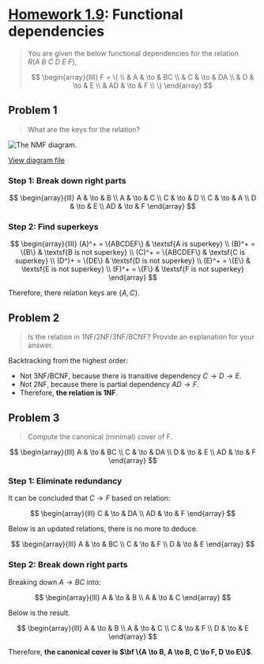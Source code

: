<!-- hotfix: KaTeX -->
<!-- https://github.com/yzane/vscode-markdown-pdf/issues/21/ -->
<script type="text/javascript" src="http://cdn.mathjax.org/mathjax/latest/MathJax.js?config=TeX-AMS-MML_HTMLorMML"></script>
<script type="text/x-mathjax-config">MathJax.Hub.Config({ tex2jax: { inlineMath: [['$', '$']] }, messageStyle: 'none' });</script>

# [Homework 1.9](https://github.com/hendraanggrian/IIT-CS425/blob/assets/assignments/hw9.pdf): Functional dependencies

> You are given the below functional dependencies for the
  relation $R(A\ B\ C\ D\ E\ F)$,
>
> $$
> \begin{array}{llll}
>   F = \{ \\
>   & A & \to & BC \\
>   & C & \to & DA \\
>   & D & \to & E \\
>   & AD & \to & F \\
>   \}
> \end{array}
> $$

## Problem 1

> What are the keys for the relation?

![The NMF diagram.](https://github.com/hendraanggrian/IIT-CS425/raw/assets/nmf/hw9.png)

[View diagram file](https://github.com/hendraanggrian/IIT-CS425/blob/main/nmf/hw9.drawio)

### Step 1: Break down right parts

$$
\begin{array}{lll}
  A & \to & B \\
  A & \to & C \\
  C & \to & D \\
  C & \to & A \\
  D & \to & E \\
  AD & \to & F
\end{array}
$$

### Step 2: Find superkeys

$$
\begin{array}{llll}
  (A)^+ = \{ABCDEF\} & \textsf{A is superkey} \\
  (B)^+ = \{B\} & \textsf{B is not superkey} \\
  (C)^+ = \{ABCDEF\} & \textsf{C is superkey} \\
  (D^)+ = \{DE\} & \textsf{D is not superkey} \\
  (E)^+ = \{E\} & \textsf{E is not superkey} \\
  (F)^+ = \{F\} & \textsf{F is not superkey}
\end{array}
$$

Therefore, there relation keys are $\{A,C\}$.

## Problem 2

> Is the relation in 1NF/2NF/3NF/BCNF? Provide an explanation for your answer.

Backtracking from the highest order:

- Not 3NF/BCNF, because there is transitive dependency $C \to D \to E$.
- Not 2NF, because there is partial dependency $AD \to F$.
- Therefore, **the relation is 1NF**.

## Problem 3

> Compute the canonical (minimal) cover of F.

$$
\begin{array}{lll}
  A & \to & BC \\
  C & \to & DA \\
  D & \to & E \\
  AD & \to & F
\end{array}
$$

### Step 1: Eliminate redundancy

It can be concluded that $C \to F$ based on relation:

$$
\begin{array}{lll}
  C & \to & DA \\
  AD & \to & F
\end{array}
$$

Below is an updated relations, there is no more to deduce.

$$
\begin{array}{lll}
  A & \to & BC \\
  C & \to & F \\
  D & \to & E
\end{array}
$$

### Step 2: Break down right parts

Breaking down $A \to BC$ into:

$$
\begin{array}{lll}
  A & \to & B \\
  A & \to & C
\end{array}
$$

Below is the result.

$$
\begin{array}{lll}
  A & \to & B \\
  A & \to & C \\
  C & \to & F \\
  D & \to & E
\end{array}
$$

Therefore, **the canonical cover
is $\bf \{A \to B, A \to B, C \to F, D \to E\}$**.
